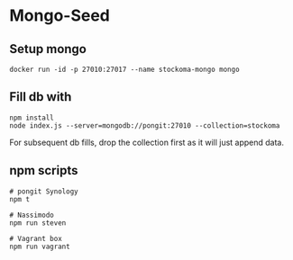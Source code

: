 Mongo-Seed
==========

## Setup mongo

```
docker run -id -p 27010:27017 --name stockoma-mongo mongo
```

## Fill db with

```
npm install
node index.js --server=mongodb://pongit:27010 --collection=stockoma
```

For subsequent db fills, drop the collection first as it will just append data.

## npm scripts

```
# pongit Synology
npm t

# Nassimodo
npm run steven

# Vagrant box
npm run vagrant
```
